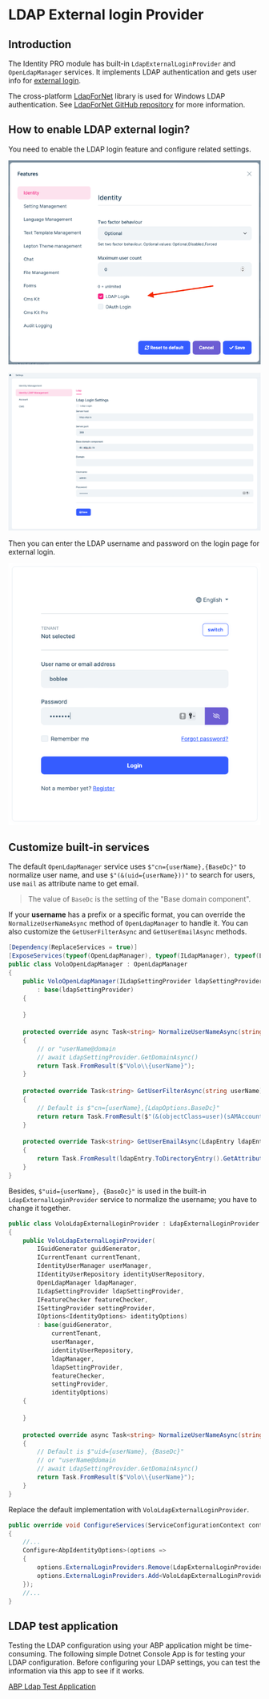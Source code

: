 # LDAP External login Provider

## Introduction

The Identity PRO module has built-in `LdapExternalLoginProvider` and `OpenLdapManager` services. It implements LDAP authentication and gets user info for [external login](https://github.com/abpframework/abp/issues/4977).

The cross-platform [LdapForNet](https://www.nuget.org/packages/LdapForNet/) library is used for Windows LDAP authentication. See [LdapForNet GitHub repository](https://github.com/flamencist/ldap4net) for more information.

## How to enable LDAP external login?

You need to enable the LDAP login feature and configure related settings.

![enable-ldap-feature](../../images/enable-ldap-feature.png)

![configure-ldap-setting](../../images/configure-ldap-setting.png)

Then you can enter the LDAP username and password on the login page for external login.

![ldap-login](../../images/ldap-login.png)

## Customize built-in services

The default `OpenLdapManager` service uses `$"cn={userName},{BaseDc}"` to normalize user name, and use `$"(&(uid={userName}))"` to search for users, use `mail` as attribute name to get email.

> The value of `BaseDc` is the setting of the "Base domain component".

If your **username** has a prefix or a specific format, you can override the `NormalizeUserNameAsync` method of `OpenLdapManager` to handle it. You can also customize the `GetUserFilterAsync` and `GetUserEmailAsync` methods.

```cs
[Dependency(ReplaceServices = true)]
[ExposeServices(typeof(OpenLdapManager), typeof(ILdapManager), typeof(LdapManager))]
public class VoloOpenLdapManager : OpenLdapManager
{
    public VoloOpenLdapManager(ILdapSettingProvider ldapSettingProvider)
        : base(ldapSettingProvider)
    {

    }

    protected override async Task<string> NormalizeUserNameAsync(string userName)
    {
        // or "userName@domain 
        // await LdapSettingProvider.GetDomainAsync()
        return Task.FromResult($"Volo\\{userName}");
    }

    protected override Task<string> GetUserFilterAsync(string userName)
    {
        // Default is $"cn={userName},{LdapOptions.BaseDc}"
        return return Task.FromResult($"(&(objectClass=user)(sAMAccountName={userName}))");
    }

    protected override Task<string> GetUserEmailAsync(LdapEntry ldapEntry)
    {
        return Task.FromResult(ldapEntry.ToDirectoryEntry().GetAttribute("mail")?.GetValue<string>());
    }
}
```

Besides, `$"uid={userName}, {BaseDc}"` is used in the built-in `LdapExternalLoginProvider` service to normalize the username; you have to change it together.

```cs
public class VoloLdapExternalLoginProvider : LdapExternalLoginProvider
{
    public VoloLdapExternalLoginProvider(
        IGuidGenerator guidGenerator,
        ICurrentTenant currentTenant,
        IdentityUserManager userManager,
        IIdentityUserRepository identityUserRepository,
        OpenLdapManager ldapManager,
        ILdapSettingProvider ldapSettingProvider,
        IFeatureChecker featureChecker,
        ISettingProvider settingProvider,
        IOptions<IdentityOptions> identityOptions)
        : base(guidGenerator,
            currentTenant,
            userManager,
            identityUserRepository,
            ldapManager,
            ldapSettingProvider,
            featureChecker,
            settingProvider,
            identityOptions)
    {

    }

    protected override async Task<string> NormalizeUserNameAsync(string userName)
    {
        // Default is $"uid={userName}, {BaseDc}"
        // or "userName@domain 
        // await LdapSettingProvider.GetDomainAsync()
        return Task.FromResult($"Volo\\{userName}");
    }
}
```

Replace the default implementation with `VoloLdapExternalLoginProvider`.

```cs
public override void ConfigureServices(ServiceConfigurationContext context)
{
    //...
    Configure<AbpIdentityOptions>(options =>
    {
        options.ExternalLoginProviders.Remove(LdapExternalLoginProvider.Name);
        options.ExternalLoginProviders.Add<VoloLdapExternalLoginProvider>(LdapExternalLoginProvider.Name);
    });
    //...
}
```

## LDAP test application

Testing the LDAP configuration using your ABP application might be time-consuming.
The following simple Dotnet Console App is for testing your LDAP configuration. 
Before configuring your LDAP settings, you can test the information via this app to see if it works.

[ABP Ldap Test Application](https://github.com/abpframework/abp-samples/tree/master/AbpLdapSample)

